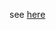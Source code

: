 see [here](https://github.com/varunrajeshinamdar/fROSty-winter-2024/blob/main/Episode%20-%20The%20Prequel%20to%20the%20Mystery.md)
